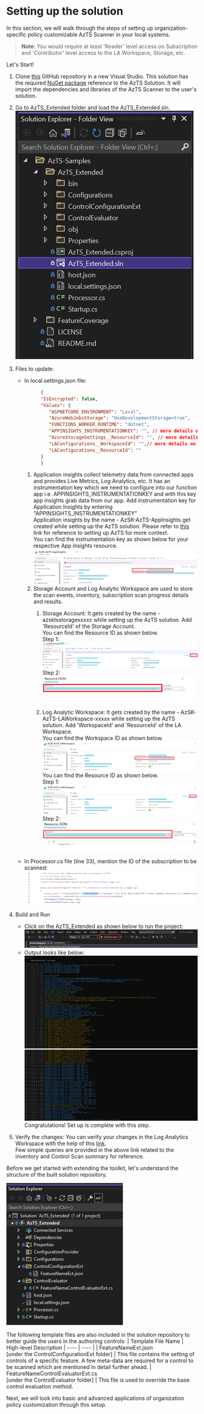 # Setting up the solution

In this section, we will walk through the steps of setting up organization-specific policy customizable AzTS Scanner in your local systems.

> **Note**: You would require at least 'Reader' level access on Subscription and 'Contributor' level access to the LA Workspace, Storage, etc.

Let's Start!

1. Clone [this](https://github.com/azsk/AzTS-Samples) GitHub repository in a new Visual Studio. This solution has the required [NuGet package](https://www.nuget.org/packages/Microsoft.AzTS.Azure.Scanner/) reference to the AzTS Solution. It will import the dependencies and libraries of the AzTS Scanner to the user's solution.
2. Go to AzTS_Extended folder and load the AzTS_Extended.sln. <br />
![Load Extended solution](../../Images/06_OrgPolicy_Setup_Step2.png)

3. Files to update:
    * In local.settings.json file:
         ```JSON
               {
               "IsEncrypted": false,
               "Values": {
                  "ASPNETCORE_ENVIRONMENT": "Local",
                  "AzureWebJobsStorage": "UseDevelopmentStorage=true",
                  "FUNCTIONS_WORKER_RUNTIME": "dotnet",
                  "APPINSIGHTS_INSTRUMENTATIONKEY": "", // more details on App insights instrumentation key can be found below.
                  "AzureStorageSettings__ResourceId": "", // more details on Storage Settings can be found below.
                  "LAConfigurations__WorkspaceId": "",// more details on LA Configurations can be found below.
                  "LAConfigurations__ResourceId": ""
               }
               } 
         ```
        <!-- [TODO] Make LA and Storage details options -->
      1. Application insights collect telemetry data from connected apps and provides Live Metrics, Log Analytics, etc. It has an instrumentation key which we need to configure into our function app i.e. APPINSIGHTS_INSTRUMENTATIONKEY and with this key app insights grab data from our app. Add instrumentation key for Application Insights by entering "APPINSIGHTS_INSTRUMENTATIONKEY"
         <br />Application insights by the name - AzSK-AzTS-AppInsights get created while setting up the AzTS solution. Please refer to [this](https://github.com/azsk/AzTS-docs/tree/main/01-Setup%20and%20getting%20started) link for reference to setting up AzTS for more context.
         <br />You can find the instrumentation key as shown below for your respective App insights resource.<br />
         ![App Insights Instrumentation Key](../../Images/06_OrgPolicy_Setup_Step3_AppInsights.png)
      2. Storage Account and Log Analytic Workspace are used to store the scan events, inventory, subscription scan progress details and results.
	       1. Storage Account: It gets created by the name - azsktsstoragexxxxx while setting up the AzTS solution. Add 'ResourceId' of the Storage Account. 
               <br />You can find the Resource ID as shown below.<br />
               Step 1:<br />
               ![Storage Resource ID Step 1](../../Images/06_OrgPolicy_Setup_Step3_StorageRID1.png)
               <br />Step 2:<br />
               ![Storage Resource ID Step 2](../../Images/06_OrgPolicy_Setup_Step3_StorageRID2.png)

		    2. Log Analytic Workspace: It gets created by the name - AzSK-AzTS-LAWorkspace-xxxxx while setting up the AzTS solution. Add 'WorkspaceId' and 'ResourceId' of the LA Workspace. 
               <br />You can find the Workspace ID as shown below.<br />
               ![LAW ID ](../../Images/06_OrgPolicy_Setup_Step3_LAWID1.png)
               <br />You can find the Resource ID as shown below.<br />
               Step 1:<br />
               ![LAW Resource ID Step 1](../../Images/06_OrgPolicy_Setup_Step3_LARID1.png)
               <br />Step 2:<br />
               ![LAW Resource ID Step 2](../../Images/06_OrgPolicy_Setup_Step3_LARID2.png)
    * In Processor.cs file (line 33), mention the ID of the subscription to be scanned:<br />
               ![Processor.cs Step 4](../../Images/06_OrgPolicy_Setup_Step4.png)

4. Build and Run
   - Click on the AzTS_Extended as shown below to run the project: <br />
      ![Build Step 1](../../Images/06_OrgPolicy_Setup_BuildStep.png)<br/>
   - Output looks like below:<br/>
      ![Run Output](../../Images/06_OrgPolicy_Setup_RunStep1.png)<br />
      ![Run Output](../../Images/06_OrgPolicy_Setup_RunStep2.png)
   Congratulations! Set up is complete with this step.

5. Verify the changes:
 You can verify your changes in the Log Analytics Workspace with the help of this [link](https://github.com/azsk/AzTS-docs/tree/main/01-Setup%20and%20getting%20started#4-log-analytics-visualization).
 <br/> Few simple queries are provided in the above link related to the inventory and Control Scan summary for reference.

Before we get started with extending the toolkit, let's understand the structure of the built solution repository. 

   ![Structure](../../Images/06_OrgPolicy_Setup_Structure.png)
<!-- TODO : Add details about the structure -->
The following template files are also included in the solution repository to better guide the users in the authoring controls:
| Template File Name | High-level Description 
| ---- | ---- | 
| FeatureNameExt.json <br> [under the ControlConfigurationExt folder] | This file contains the setting of controls of a specific feature. A few meta-data are required for a control to be scanned which are mentioned in detail further ahead.
| FeatureNameControlEvaluatorExt.cs <br> [under the ControlEvaluator folder] | This file is used to override the base control evaluation method.

Next, we will look into basic and advanced applications of organization policy customization through this setup.
